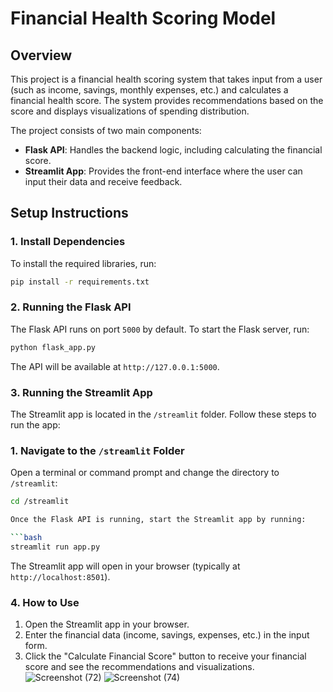 # Financial Health Scoring Model

## Overview

This project is a financial health scoring system that takes input from a user (such as income, savings, monthly expenses, etc.) and calculates a financial health score. The system provides recommendations based on the score and displays visualizations of spending distribution.

The project consists of two main components:
- **Flask API**: Handles the backend logic, including calculating the financial score.
- **Streamlit App**: Provides the front-end interface where the user can input their data and receive feedback.

## Setup Instructions

### 1. Install Dependencies

To install the required libraries, run:

```bash
pip install -r requirements.txt
```

### 2. Running the Flask API

The Flask API runs on port `5000` by default. To start the Flask server, run:

```bash
python flask_app.py
```

The API will be available at `http://127.0.0.1:5000`.

### 3. Running the Streamlit App

The Streamlit app is located in the `/streamlit` folder. Follow these steps to run the app:

### 1. Navigate to the `/streamlit` Folder

Open a terminal or command prompt and change the directory to `/streamlit`:

```bash
cd /streamlit

Once the Flask API is running, start the Streamlit app by running:

```bash
streamlit run app.py
```

The Streamlit app will open in your browser (typically at `http://localhost:8501`).

### 4. How to Use

1. Open the Streamlit app in your browser.
2. Enter the financial data (income, savings, expenses, etc.) in the input form.
3. Click the "Calculate Financial Score" button to receive your financial score and see the recommendations and visualizations.
![Screenshot (72)](https://github.com/user-attachments/assets/82c8c09d-efd0-449f-b960-9b3a3a82f86d)
![Screenshot (74)](https://github.com/user-attachments/assets/da8a230b-be6e-4be7-a249-7db528e00007)


